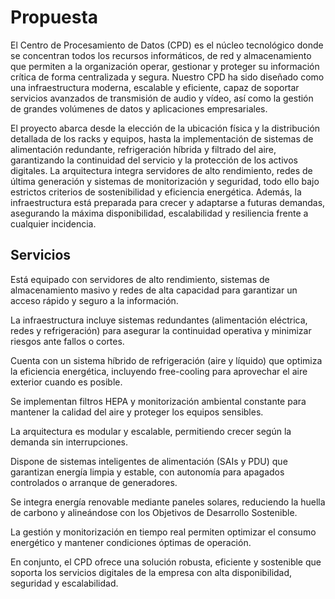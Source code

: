 # Propuesta
El Centro de Procesamiento de Datos (CPD) es el núcleo tecnológico donde se concentran todos los recursos informáticos, de
red y almacenamiento que permiten a la organización operar, gestionar y proteger su información crítica de forma centralizada
y segura. Nuestro CPD ha sido diseñado como una infraestructura moderna, escalable y eficiente, capaz de soportar servicios
avanzados de transmisión de audio y vídeo, así como la gestión de grandes volúmenes de datos y aplicaciones empresariales.

El proyecto abarca desde la elección de la ubicación física y la distribución detallada de los racks y equipos, hasta la
implementación de sistemas de alimentación redundante, refrigeración híbrida y filtrado del aire, garantizando la
continuidad del servicio y la protección de los activos digitales. La arquitectura integra servidores de alto rendimiento,
redes de última generación y sistemas de monitorización y seguridad, todo ello bajo estrictos criterios de sostenibilidad y
eficiencia energética. Además, la infraestructura está preparada para crecer y adaptarse a futuras demandas, asegurando la
máxima disponibilidad, escalabilidad y resiliencia frente a cualquier incidencia.             

## Servicios
Está equipado con servidores de alto rendimiento, sistemas de almacenamiento masivo y redes de alta capacidad para garantizar un acceso rápido y seguro a la información.

La infraestructura incluye sistemas redundantes (alimentación eléctrica, redes y refrigeración) para asegurar la continuidad operativa y minimizar riesgos ante fallos o cortes.

Cuenta con un sistema híbrido de refrigeración (aire y líquido) que optimiza la eficiencia energética, incluyendo free-cooling para aprovechar el aire exterior cuando es posible.

Se implementan filtros HEPA y monitorización ambiental constante para mantener la calidad del aire y proteger los equipos sensibles.

La arquitectura es modular y escalable, permitiendo crecer según la demanda sin interrupciones.

Dispone de sistemas inteligentes de alimentación (SAIs y PDU) que garantizan energía limpia y estable, con autonomía para apagados controlados o arranque de generadores.

Se integra energía renovable mediante paneles solares, reduciendo la huella de carbono y alineándose con los Objetivos de Desarrollo Sostenible.

La gestión y monitorización en tiempo real permiten optimizar el consumo energético y mantener condiciones óptimas de operación.

En conjunto, el CPD ofrece una solución robusta, eficiente y sostenible que soporta los servicios digitales de la empresa con alta disponibilidad, seguridad y escalabilidad.


